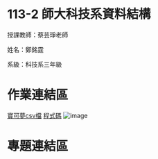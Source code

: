 # 113-2 師大科技系資料結構

授課教師：蔡芸琤老師

姓名：鄭銘霆

系級：科技系三年級

# 作業連結區
[寶可夢csv檔](https://github.com/MartinMartout/Data-Structure/blob/main/pokemon.csv)
[程式碼](https://github.com/MartinMartout/Data-Structure/blob/main/dataAgent.py)
![image](https://github.com/user-attachments/assets/c7767c7f-8d6c-475e-b72c-50a220ce8b95)

# 專題連結區
